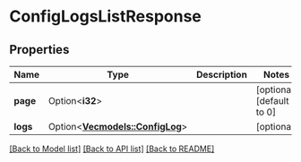 # ConfigLogsListResponse

## Properties

Name | Type | Description | Notes
------------ | ------------- | ------------- | -------------
**page** | Option<**i32**> |  | [optional][default to 0]
**logs** | Option<[**Vec<models::ConfigLog>**](ConfigLog.md)> |  | [optional]

[[Back to Model list]](../README.md#documentation-for-models) [[Back to API list]](../README.md#documentation-for-api-endpoints) [[Back to README]](../README.md)


